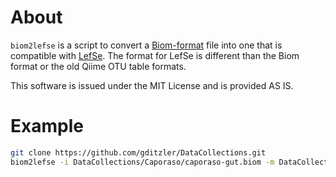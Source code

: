# About 
`biom2lefse` is a script to convert a [Biom-format](http://biom-format.org/) file into one that is compatible with [LefSe](https://bitbucket.org/nsegata/lefse). The format for LefSe is different than the Biom format or the old Qiime OTU table formats. 

This software is issued under the MIT License and is provided AS IS.

# Example

```bash
git clone https://github.com/gditzler/DataCollections.git
biom2lefse -i DataCollections/Caporaso/caporaso-gut.biom -m DataCollections/Caporaso/caporaso-gut.txt -f SEX -o caporaso-lefse.txt 
```
